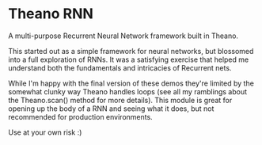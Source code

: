 # Theano RNN
A multi-purpose Recurrent Neural Network framework built in Theano.

This started out as a simple framework for neural networks, but blossomed into a full exploration of RNNs.  It was a satisfying exercise that helped me understand both the fundamentals and intricacies of Recurrent nets.  

While I'm happy with the final version of these demos they're limited by the somewhat clunky way Theano handles loops (see all my ramblings about the Theano.scan() method for more details).  This module is great for opening up the body of a RNN and seeing what it does, but not recommended for production environments.

Use at your own risk :)
